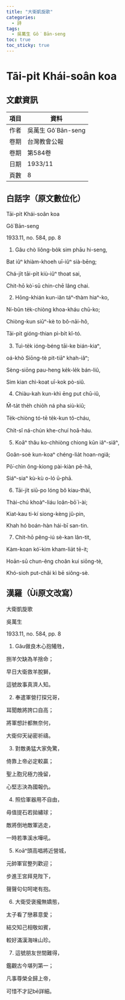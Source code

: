 ```yaml
---
title: "大衛凱旋歌"
categories:
  - 詩
tags:
  - 吳萬生 Gô͘ Bān-seng
toc: true
toc_sticky: true
---
```


# Tāi-pi̍t Khái-soân koa

## 文獻資訊

| 項目 | 資料 |
|---|---|
| 作者 | 吳萬生 Gô͘ Bān-seng |
| 卷期 | 台灣教會公報 |
| 卷期 | 第584卷 |
| 日期 | 1933/11 |
| 頁數 | 8 |

## 白話字（原文數位化）

Tāi-pi̍t Khái-soân koa

Gô͘ Bān-seng

1933.11, no. 584, pp. 8

1. Gâu chò liông-bo̍k sim phāu hi-seng,

Bat iûⁿ khiàm-khoeh uī-iûⁿ sià-bēng;

Chá-ji̍t tāi-pi̍t kiù-iûⁿ thoat sai,

Chit-hō kò͘-sū chin-chē lâng chai.

2. Hōng-khián kun-iân táⁿ-thàm hiaⁿ-ko,

Ní-bûn te̍k-chiòng khoa-kháu chū-ko;

Chiòng-kun siūⁿ-kè to bô-nāi-hô,

Tāi-pi̍t gióng-thian pì-bi̍t kî-tó.

3. Tuì-te̍k ióng-béng tāi-ke bián-kiaⁿ,

oá-khò Siōng-tè pit-tiāⁿ khah-iâⁿ;

Sèng-siōng pau-heng ke̍k-le̍k bán-liû,

Sim kian chì-koat uī-kok pò-siû.

4. Chiàu-kah kun-khì ēng put chū-iû,

M̄-ta̍t the̍h chio̍h ná pha siù-kiû;

Te̍k-chiòng tó-tē te̍k-kun tô-cháu,

Chi̍t-sî ná-chún khe-chuí hoā-háu.

5. Koāⁿ thâu ko-chhiòng chiong kūn iâⁿ-siâⁿ,

Goân-soè kun-koaⁿ chéng-lia̍t hoan-ngiâ;

Pō͘-chìn ông-kiong pài-kiàn pē-hā,

Siáⁿ-siaⁿ kù-kù o-ló ū-phā.

6. Tāi-ji̍t siū-po lóng bô kiau-thài,

Thài-chú khoàⁿ-liáu loân-bō͘ ì-ài;

Kiat-kau ti-kí siong-kèng jû-pin,

Khah hó boán-hàn hái-bī san-tin.

7. Chit-hō pêng-iú sè-kan lân-tit,

Kàm-koan kó͘-kim kham-lia̍t tē-it;

Hoān-sū chun-êng choân kui siōng-tè,

Khó-sioh put-châi kì bē siông-sè.

## 漢羅（Ùi原文改寫）

大衛凱旋歌

吳萬生

1933.11, no. 584, pp. 8

1. Gâu做良木心抱犧牲，

捌羊欠缺為羊捨命；

早日大衛救羊脫獅，

這號故事真濟人知。

2. 奉遣軍營打探兄哥，

耳聞敵將誇口自高；

將軍想計都無奈何，

大衛仰天祕密祈禱。

3. 對敵勇猛大家免驚，

倚靠上帝必定較贏；

聖上胞兄極力挽留，

心堅志決為國報仇。

4. 照佮軍器用不自由，

毋值提石若拋繡球；

敵將倒地敵軍逃走，

一時若準溪水嘩吼。

5. Koāⁿ頭高唱將近營城，

元帥軍官整列歡迎；

步進王宮拜見陛下，

聲聲句句呵咾有抱。

6. 大衛受褒攏無嬌態，

太子看了戀慕意愛；

結交知己相敬如賓，

較好滿漢海味山珍。

7. 這號朋友世間難得，

鑑觀古今堪列第一；

凡事尊榮全歸上帝，

可惜不才記bē詳細。
